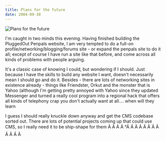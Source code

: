 ```yaml
---
title: Plans for the future
date: 2004-09-30
---
```


![Plans for the future](https://source.unsplash.com/y7GlIdTUOvo/1600x900)

I'm caught in two minds this evening. Having finished building the PluggedOut Penpals website, I am very tempted to do a full-on profile/networking/blogging/forums site - or expand the penpals site to do it all; except of course I have run a site like that before, and come across all kinds of problems with people arguing.

It's a classic case of knowing I could, but wondering if I should. Just because I have the skills to build any website I want, doesn't necessarily mean I should go and do it. Besides - there are lots of networking sites in existence already - things like Friendster, Orkut and the monster that is Yahoo (although I'm getting pretty annoyed with Yahoo since they updated Messenger and turned a really cool program into a regional hack that offers all kinds of telephony crap you don't actually want at all.... when will they learn 

I guess I should really knuckle down anyway and get the CMS codebase sorted out. There are lots of potential projects coming up that could use CMS, so I really need it to be ship-shape for them Ã Ã Ã Ã °Ã Ã Ã Ã Ã Ã Ã Ã Ã Ã Ã Ã 